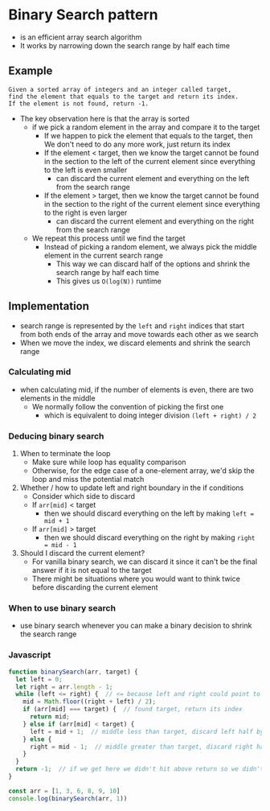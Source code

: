 # Binary Search pattern
- is an efficient array search algorithm
- It works by narrowing down the search range by half each time
## Example
```
Given a sorted array of integers and an integer called target,
find the element that equals to the target and return its index.
If the element is not found, return -1.
```
- The key observation here is that the array is sorted
  - if we pick a random element in the array and compare it to the target
    - If we happen to pick the element that equals to the target, then We don't need to do any more work, just return its index
    - If the element < target, then we know the target cannot be found in the section to the left of the current element since everything to the left is even smaller
      - can discard the current element and everything on the left from the search range
    - If the element > target, then we know the target cannot be found in the section to the right of the current element since everything to the right is even larger
      - can discard the current element and everything on the right from the search range
  - We repeat this process until we find the target
    - Instead of picking a random element, we always pick the middle element in the current search range
      - This way we can discard half of the options and shrink the search range by half each time
      - This gives us `O(log(N))` runtime
## Implementation
- search range is represented by the `left` and `right` indices that start from both ends of the array and move towards each other as we search
- When we move the index, we discard elements and shrink the search range
### Calculating mid
- when calculating mid, if the number of elements is even, there are two elements in the middle
  - We normally follow the convention of picking the first one
    - which is equivalent to doing integer division `(left + right) / 2`
### Deducing binary search
1. When to terminate the loop
    - Make sure while loop has equality comparison
    - Otherwise, for the edge case of a one-element array, we'd skip the loop and miss the potential match
2. Whether / how to update left and right boundary in the if conditions
    - Consider which side to discard
    - If `arr[mid]` < target
      - then we should discard everything on the left by making `left = mid + 1`
    - If `arr[mid]` > target
      - then we should discard everything on the right by making `right = mid - 1`
3. Should I discard the current element?
    - For vanilla binary search, we can discard it since it can't be the final answer if it is not equal to the target
    - There might be situations where you would want to think twice before discarding the current element
### When to use binary search
- use binary search whenever you can make a binary decision to shrink the search range
### Javascript
```javascript
function binarySearch(arr, target) {
  let left = 0;
  let right = arr.length - 1;
  while (left <= right) {  // <= because left and right could point to the same element, < would miss it
    mid = Math.floor((right + left) / 2);
    if (arr[mid] === target) {  // found target, return its index
      return mid;
    } else if (arr[mid] < target) {
      left = mid + 1;  // middle less than target, discard left half by making left search boundary `mid + 1`
    } else {
      right = mid - 1;  // middle greater than target, discard right half by making right search boundary `mid - 1`
    }
  }
  return -1;  // if we get here we didn't hit above return so we didn't find target
}

const arr = [1, 3, 6, 8, 9, 10]
console.log(binarySearch(arr, 1))
```
